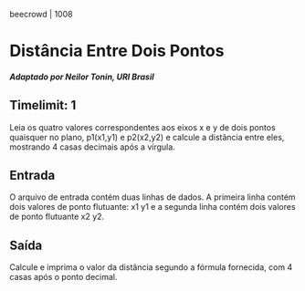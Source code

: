 beecrowd | 1008
 # Distância Entre Dois Pontos



##### Adaptado por Neilor Tonin, URI  Brasil


## Timelimit: 1

Leia os quatro valores correspondentes aos eixos x e y de dois pontos quaisquer no plano, p1(x1,y1) e p2(x2,y2) e calcule a distância entre eles, mostrando 4 casas decimais após a vírgula.

## Entrada

O arquivo de entrada contém duas linhas de dados. A primeira linha contém dois valores de ponto flutuante: x1 y1 e a segunda linha contém dois valores de ponto flutuante x2 y2.

## Saída

Calcule e imprima o valor da distância segundo a fórmula fornecida, com 4 casas após o ponto decimal.
